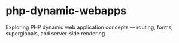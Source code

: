 # php-dynamic-webapps
Exploring PHP dynamic web application concepts — routing, forms, superglobals, and server-side rendering.
